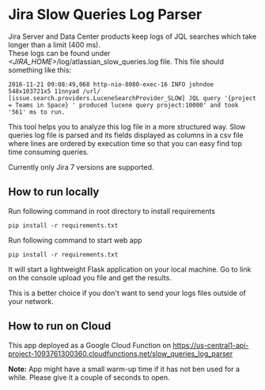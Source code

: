 # Jira Slow Queries Log Parser
Jira Server and Data Center products keep logs of JQL searches which take longer than a limit (400 ms).  
These logs can be found under *<JIRA_HOME>*/log/atlassian_slow_queries.log file. This file should something like this:
```
2016-11-21 09:08:49,068 http-nio-8080-exec-16 INFO johndoe 548x103721x5 11nnyad /url/ [issue.search.providers.LuceneSearchProvider_SLOW] JQL query '{project = Teams in Space} ' produced lucene query project:10000' and took '561' ms to run.
```

This tool helps you to analyze this log file in a more structured way. 
Slow queries log file is parsed and its fields displayed as columns in a csv file
where lines are ordered by execution time so that you can easy find top time consuming queries.

Currently only Jira 7 versions are supported.

## How to run locally 
Run following command in root directory to install requirements
```
pip install -r requirements.txt
```

Run following command to start web app
```
pip install -r requirements.txt
```
It will start a lightweight Flask application on your local machine. 
Go to link on the console upload you file and get the results.

This is a better choice if you don't want to send your logs files outside of your network.
## How to run on Cloud
This app deployed as a Google Cloud Function on
https://us-central1-api-project-1093761300360.cloudfunctions.net/slow_queries_log_parser

**Note:** App might have a small warm-up time if it has not ben used for a while. 
Please give it a couple of seconds to open.